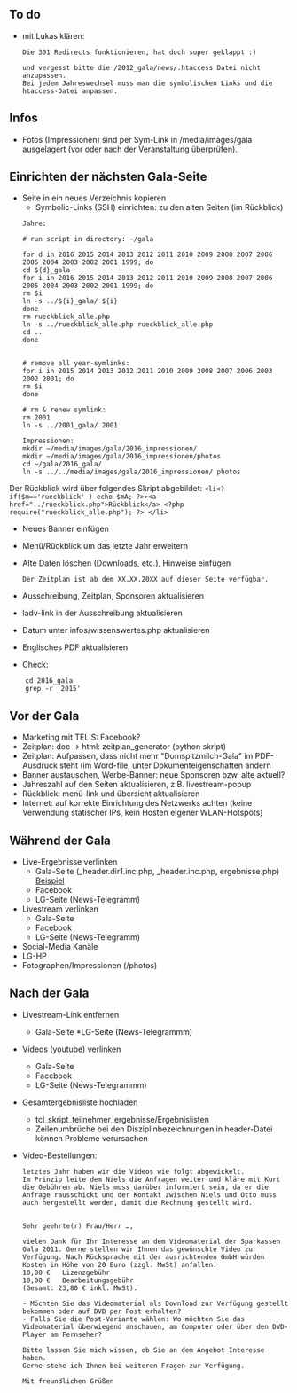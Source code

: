 ## To do
* mit Lukas klären:
	```
	Die 301 Redirects funktionieren, hat doch super geklappt :)

	und vergesst bitte die /2012_gala/news/.htaccess Datei nicht anzupassen.
	Bei jedem Jahreswechsel muss man die symbolischen Links und die htaccess-Datei anpassen.
	```


## Infos
* Fotos (Impressionen) sind per Sym-Link in /media/images/gala ausgelagert (vor oder nach der Veranstaltung überprüfen).

## Einrichten der nächsten Gala-Seite
* Seite in ein neues Verzeichnis kopieren
	* Symbolic-Links (SSH) einrichten: zu den alten Seiten (im Rückblick)
	```
	Jahre:

	# run script in directory: ~/gala

	for d in 2016 2015 2014 2013 2012 2011 2010 2009 2008 2007 2006 2005 2004 2003 2002 2001 1999; do
	cd ${d}_gala
	for i in 2016 2015 2014 2013 2012 2011 2010 2009 2008 2007 2006 2005 2004 2003 2002 2001 1999; do
	rm $i
	ln -s ../${i}_gala/ ${i}
	done
	rm rueckblick_alle.php
	ln -s ../rueckblick_alle.php rueckblick_alle.php
	cd ..
	done


	# remove all year-symlinks:
	for i in 2015 2014 2013 2012 2011 2010 2009 2008 2007 2006 2003 2002 2001; do
	rm $i
	done

	# rm & renew symlink:
	rm 2001
	ln -s ../2001_gala/ 2001

	Impressionen:
	mkdir ~/media/images/gala/2016_impressionen/
	mkdir ~/media/images/gala/2016_impressionen/photos
	cd ~/gala/2016_gala/
	ln -s ../../media/images/gala/2016_impressionen/ photos
	```

Der Rückblick wird über folgendes Skript abgebildet:
	```
	<li<? if($m=='rueckblick' ) echo $mA; ?>><a href="../rueckblick.php">Rückblick</a>
		<?php require("rueckblick_alle.php"); ?>
			</li>
		```
* Neues Banner einfügen
* Menü/Rückblick um das letzte Jahr erweitern
* Alte Daten löschen (Downloads, etc.), Hinweise einfügen

	```
	Der Zeitplan ist ab dem XX.XX.20XX auf dieser Seite verfügbar.
	```
* Ausschreibung, Zeitplan, Sponsoren aktualisieren
* ladv-link in der Ausschreibung aktualisieren
* Datum unter infos/wissenswertes.php aktualisieren
* Englisches PDF aktualisieren
* Check:
```
	cd 2016_gala
	grep -r '2015'
```

## Vor der Gala
* Marketing mit TELIS: Facebook?
* Zeitplan: doc -> html: zeitplan_generator (python skript)
* Zeitplan: Aufpassen, dass nicht mehr "Domspitzmilch-Gala" im PDF-Ausdruck steht (im Word-file, unter Dokumenteigenschaften ändern
* Banner austauschen, Werbe-Banner: neue Sponsoren bzw. alte aktuell?
* Jahreszahl auf den Seiten aktualisieren, z.B. livestream-popup
* Rückblick: menü-link und übersicht aktualisieren
* Internet: auf korrekte Einrichtung des Netzwerks achten (keine Verwendung statischer IPs, kein Hosten eigener WLAN-Hotspots)

## Während der Gala
* Live-Ergebnisse verlinken
	* Gala-Seite (_header.dir1.inc.php, _header.inc.php, ergebnisse.php) [Beispiel](https://github.com/lg-regensburg/gala/commit/858276a2ca5e891ecf893e95431932454c9d42ad)
	* Facebook
	* LG-Seite (News-Telegramm)
* Livestream verlinken
	* Gala-Seite
	* Facebook
	* LG-Seite (News-Telegramm)
* Social-Media Kanäle
* LG-HP
* Fotographen/Impressionen (/photos)

## Nach der Gala
* Livestream-Link entfernen
	* Gala-Seite
	*LG-Seite (News-Telegrammm)
* Videos (youtube) verlinken
	* Gala-Seite
	* Facebook
	* LG-Seite (News-Telegrammm)
* Gesamtergebnisliste hochladen
	* tcl_skript_teilnehmer_ergebnisse/Ergebnislisten
	* Zeilenumbrüche bei den Disziplinbezeichnungen in header-Datei können Probleme verursachen

* Video-Bestellungen:
	```
	letztes Jahr haben wir die Videos wie folgt abgewickelt.
	Im Prinzip leite dem Niels die Anfragen weiter und kläre mit Kurt die Gebühren ab. Niels muss darüber informiert sein, da er die Anfrage rausschickt und der Kontakt zwischen Niels und Otto muss auch hergestellt werden, damit die Rechnung gestellt wird.


	Sehr geehrte(r) Frau/Herr …,

	vielen Dank für Ihr Interesse an dem Videomaterial der Sparkassen Gala 2011. Gerne stellen wir Ihnen das gewünschte Video zur Verfügung. Nach Rücksprache mit der ausrichtenden GmbH würden Kosten in Höhe von 20 Euro (zzgl. MwSt) anfallen:
	10,00 €   Lizenzgebühr
	10,00 €   Bearbeitungsgebühr
	(Gesamt: 23,80 € inkl. MwSt).

	- Möchten Sie das Videomaterial als Download zur Verfügung gestellt bekommen oder auf DVD per Post erhalten?
	- Falls Sie die Post-Variante wählen: Wo möchten Sie das Videomaterial überwiegend anschauen, am Computer oder über den DVD-Player am Fernseher?

	Bitte lassen Sie mich wissen, ob Sie an dem Angebot Interesse haben.
	Gerne stehe ich Ihnen bei weiteren Fragen zur Verfügung.

	Mit freundlichen Grüßen
	```
